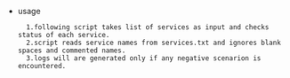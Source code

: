 * usage

        1.following script takes list of services as input and checks status of each service.
        2.script reads service names from services.txt and ignores blank spaces and commented names.
        3.logs will are generated only if any negative scenarion is encountered.
